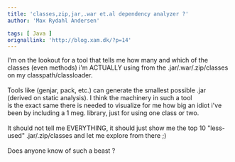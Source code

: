 ```yaml
---
title: 'classes,zip,jar,.war et.al dependency analyzer ?'
author: 'Max Rydahl Andersen'

tags: [ Java ]
orignallink: 'http://blog.xam.dk/?p=14'
---
```

<div><p>I'm on the lookout for a tool that tells me how many and which of the classes (even methods) i'm ACTUALLY using from the .jar/.war/.zip/classes on my classpath/classloader.<br><br>
Tools like (genjar, pack, etc.) can generate the smallest possible .jar (derived on static analysis). I think the machinery in such a tool<br>
is the exact same there is needed to visualize for me how big an idiot i've been by including a 1 meg. library, just for using one class or two.<br><br>
It should not tell me EVERYTHING, it should just show me the top 10 "less-used" .jar/.zip/classes and let me explore from there ;)<br><br>
Does anyone know of such a beast ?</p></div>
